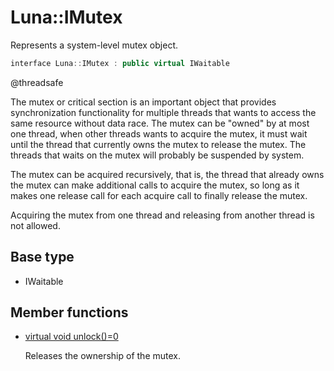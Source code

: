 # Luna::IMutex
Represents a system-level mutex object. 

```c++
interface Luna::IMutex : public virtual IWaitable
```

@threadsafe

The mutex or critical section is an important object that provides synchronization functionality for multiple threads that wants to access the same resource without data race. The mutex can be "owned" by at most one thread, when other threads wants to acquire the mutex, it must wait until the thread that currently owns the mutex to release the mutex. The threads that waits on the mutex will probably be suspended by system.

The mutex can be acquired recursively, that is, the thread that already owns the mutex can make additional calls to acquire the mutex, so long as it makes one release call for each acquire call to finally release the mutex.

Acquiring the mutex from one thread and releasing from another thread is not allowed. 

## Base type
* IWaitable
## Member functions
* [virtual void unlock()=0](struct_luna_1_1_i_mutex_1a31262d17e02fcf1524984b10d72dee3e.md)

    Releases the ownership of the mutex. 


